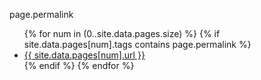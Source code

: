 page.permalink
<ul>
{% for num in (0..site.data.pages.size) %}	
	{% if site.data.pages[num].tags contains page.permalink %}
		<li><a href="{{ site.data.pages[num].url }}">{{ site.data.pages[num].url }}</a></li>
	{% endif %}
{% endfor %}
</ul>
